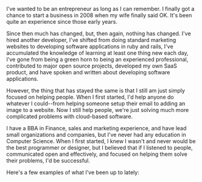 I've wanted to be an entrepreneur as long as I can remember.  I finally
got a chance to start a business in 2008 when my wife finally said OK.
It's been quite an experience since those early years. 

Since then much has changed, but, then again, nothing has changed. I've
hired another developer, I've shifted from doing standard marketing
websites to developing software applications in ruby and rails, I've
accumulated the knowledge of learning at least one thing new each day,
I've gone from being a green horn to being an experienced professional,
contributed to major open source projects, developed my own SaaS
product, and have spoken and written about developing software
applications. 

However, the thing that has stayed the same is that I still am just
simply focused on helping people. When I first started, I'd help anyone
do whatever I could--from helping someone setup their email to adding an
image to a website.  Now I still help people, we're just solving much
more complicated problems with cloud-based software.

I have a BBA in Finance, sales and marketing experience, and have lead
small organizations and companies, but I've never had any education in
Computer Science.  When I first started, I knew I wasn't and never would
be the best programmer or designer, but I believed that if I listened to
people, communicated open and effectively, and focused on helping them
solve their problems, I'd be successful. 

Here's a few examples of what I've been up to lately:

